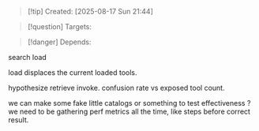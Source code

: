 
>[!tip] Created: [2025-08-17 Sun 21:44]

>[!question] Targets: 

>[!danger] Depends: 

search
load

load displaces the current loaded tools.

hypothesize retrieve invoke.
confusion rate vs exposed tool count.

we can make some fake little catalogs or something to test effectiveness ?
we need to be gathering perf metrics all the time, like steps before correct result.
